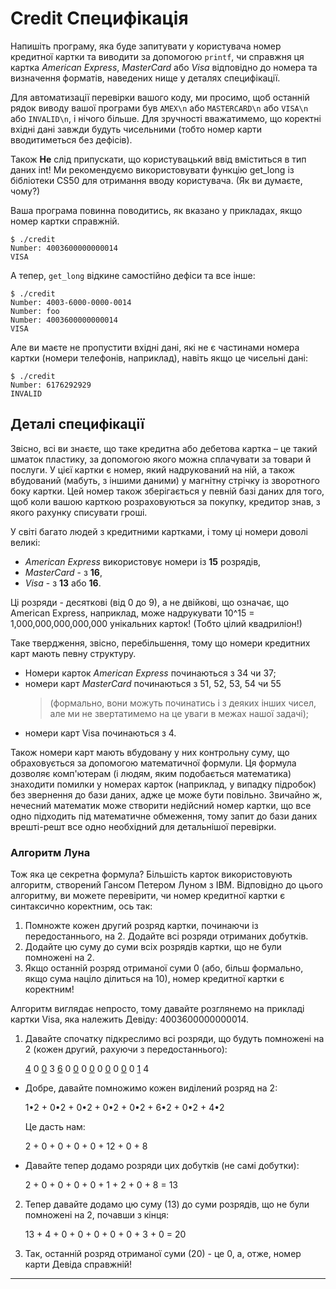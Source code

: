 # Credit Специфікація

Напишіть програму, яка буде запитувати у користувача номер кредитної картки 
та виводити за допомогою `printf`, чи справжня ця картка *American Express*, *MasterCard*
або *Visa* відповідно до номера та визначення форматів, наведених нище у деталях специфікації. 

Для автоматизації перевірки вашого коду, ми просимо, 
щоб останній рядок виводу вашої програми був `AMEX\n` або `MASTERCARD\n` або `VISA\n` або `INVALID\n`, і нічого більше. 
Для зручності вважатимемо, що коректні вхідні дані завжди будуть чисельними (тобто номер карти вводитиметься без дефісів). 

Також **Не** слід припускати, що користувацький ввід вміститься в тип даних int! 
Ми рекомендуємо використовувати функцію get_long із бібліотеки CS50 для отримання вводу користувача. (Як ви думаєте, чому?)

Ваша програма повинна поводитись, як вказано у прикладах, якщо номер картки справжній.

```
$ ./credit
Number: 4003600000000014
VISA
```

А тепер, `get_long` відкине самостійно дефіси та все інше:

```
$ ./credit
Number: 4003-6000-0000-0014
Number: foo
Number: 4003600000000014
VISA
```

Але ви маєте не пропустити вхідні дані, які не є частинами номера картки (номери телефонів, наприклад), навіть якщо це чисельні дані:

```
$ ./credit
Number: 6176292929
INVALID
```

## Деталі специфікації

Звісно, всі ви знаєте, що таке кредитна або дебетова картка – це такий шматок пластику, 
за допомогою якого можна сплачувати за товари й послуги. 
У цієї картки є номер, який надрукований на ній, 
а також вбудований (мабуть, з іншими даними) у магнітну стрічку із зворотного боку картки. 
Цей номер також зберігається у певній базі даних для того, 
щоб коли вашою карткою розраховуються за покупку, кредитор знав, з якого рахунку cписувати гроші. 

У світі багато людей з кредитними картками, і тому ці номери доволі великі: 
- *American Express* використовує номери із **15** розрядів, 
- *MasterCard* - з **16**, 
- *Visa* - з **13** або **16**. 

Ці розряди - десяткові (від 0 до 9), а не двійкові, що означає, що American Express, 
наприклад, може надрукувати 10^15 = 1,000,000,000,000,000 унікальних карток! (Тобто цілий квадриліон!)

Таке твердження, звісно, перебільшення, тому що номери кредитних карт мають певну структуру. 
- Номери карток *American Express*  починаються з 34 чи 37; 
- номери карт *MasterCard* починаються з 51, 52, 53, 54 чи 55 
    > (формально, вони можуть починатись і з деяких інших чисел, але ми не звертатимемо на це уваги в межах нашої задачі); 
- номери карт Visa починаються з 4. 

Також номери карт мають вбудовану у них контрольну суму, що обраховується за допомогою математичної формули. 
Ця формула дозволяє комп'ютерам (і людям, яким подобається математика) 
знаходити помилки у номерах карток (наприклад, у випадку підробок) без звернення до бази даних, адже це може бути повільно. 
Звичайно ж, нечесний математик може створити недійсний номер картки, що все одно підходить під математичне обмеження, 
тому запит до бази даних врешті-решт все одно необхідний для детальнішої перевірки.

### Алгоритм Луна

Тож яка це секретна формула? Більшість карток використовують алгоритм, створений Гансом Петером Луном з IBM. 
Відповідно до цього алгоритму, ви можете перевірити, чи номер кредитної картки є синтаксично коректним, ось так:

1. Помножте кожен другий розряд картки, починаючи із передостаннього, на 2. Додайте всі розряди отриманих добутків.
2. Додайте цю суму до суми всіх розрядів картки, що не були помножені на 2.
3. Якщо останній розряд отриманої суми 0 (або, більш формально, якщо сума націло ділиться на 10), номер кредитної картки є коректним!

Алгоритм виглядає непросто, тому давайте розглянемо на прикладі картки Visa, яка належить Девіду: 4003600000000014.

1. Давайте спочатку підкреслимо всі розряди, що будуть помножені на 2 (кожен другий, рахуючи з передостаннього):

    <ins>4</ins> 0 <ins>0</ins> 3 <ins>6</ins> 0 <ins>0</ins> 0 <ins>0</ins> 0 <ins>0</ins> 0 <ins>0</ins> 0 <ins>1</ins> 4

- Добре, давайте помножимо кожен виділений розряд на 2:

    1•2 + 0•2 + 0•2 + 0•2 + 0•2 + 6•2 + 0•2 + 4•2

    Це дасть нам:

    2 + 0 + 0 + 0 + 0 + 12 + 0 + 8
    
- Давайте тепер додамо розряди цих добутків (не самі добутки):

    2 + 0 + 0 + 0 + 0 + 1 + 2 + 0 + 8 = 13

2. Тепер давайте додамо цю суму (13) до суми розрядів, що не були помножені на 2, почавши з кінця:

    13 + 4 + 0 + 0 + 0 + 0 + 0 + 3 + 0 = 20

3. Так, останній розряд отриманої суми (20) - це 0, а, отже, номер карти Девіда справжній!

---
